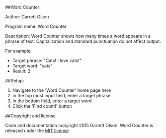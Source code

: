 ##Word Counter


Author: Garrett Olson

Program name: Word Counter

Description: Word Counter shows how many times a word appears in a phrase of text. Capitalization and standard punctuation do not affect output.

For example:

* Target phrase: "Cats! I love cats!"
* Target word: "cats"
* Result: 2

##Setup:

1. Navigate to the 'Word Counter' home page here
2. In the top most input field, enter a target phrase
3. In the bottom field, enter a target word
4. Click the 'Find count!' button


##Copyright and license

Code and documentation copyright 2015 Garrett Olson. Word Counter is released under the [MIT license](http://opensource.org/licenses/MIT)
